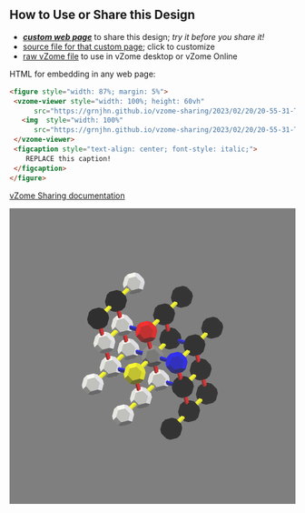 
## How to Use or Share this Design

 - [***custom web page***][post] to share this design; *try it before you share it!*
 - [source file for that custom page][source]; click to customize
 - [raw vZome file][raw] to use in vZome desktop or vZome Online
 
 HTML for embedding in any web page:
 ```html
<figure style="width: 87%; margin: 5%">
  <vzome-viewer style="width: 100%; height: 60vh"
       src="https://grnjhn.github.io/vzome-sharing/2023/02/20/20-55-31-TSL_model_v1/TSL_model_v1.vZome" >
    <img  style="width: 100%"
       src="https://grnjhn.github.io/vzome-sharing/2023/02/20/20-55-31-TSL_model_v1/TSL_model_v1.png" >
  </vzome-viewer>
  <figcaption style="text-align: center; font-style: italic;">
     REPLACE this caption!
  </figcaption>
</figure>
 ```

[vZome Sharing documentation](https://vzome.github.io/vzome/sharing.html#how-it-works)

![Image](<TSL_model_v1.png>)


[post]: <https://grnjhn.github.io/vzome-sharing/2023/02/20/TSL_model_v1-20-55-31.html>
[source]: <https://github.com/grnjhn/vzome-sharing/edit/main/_posts/2023-02-20-TSL_model_v1-20-55-31.md>
[raw]: <https://raw.githubusercontent.com/grnjhn/vzome-sharing/main/2023/02/20/20-55-31-TSL_model_v1/TSL_model_v1.vZome>